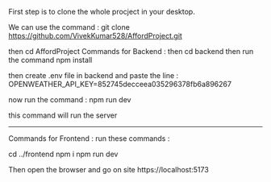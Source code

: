 First step is to clone the whole procject in your desktop.

We can use the command :  git clone https://github.com/VivekKumar528/AffordProject.git


then cd AffordProject
 Commands for Backend :
then cd backend
then run the command npm install

then create .env file in backend
and paste the line : OPENWEATHER_API_KEY=852745decceea035296378fb6a896267

now run the command :  npm run dev 


this command will run the server

-----------------------------------------------
Commands for Frontend : 
run these commands :

cd ../frontend
npm i
npm run dev

Then open the browser and go on site https://localhost:5173